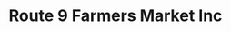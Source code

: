 ---
title: "Route 9 Farmers Market Inc"
url: /south-amboy/route-9-farmers-market-inc/
shop: supermarket
---